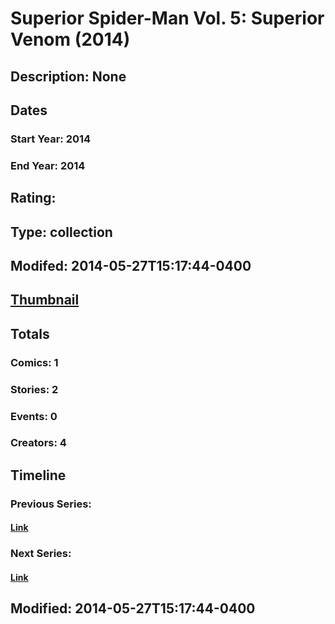 # Superior Spider-Man Vol. 5: Superior Venom (2014)
## Description: None
## Dates
### Start Year: 2014
### End Year: 2014
## Rating: 
## Type: collection
## Modifed: 2014-05-27T15:17:44-0400
## [Thumbnail](http://i.annihil.us/u/prod/marvel/i/mg/b/40/image_not_available.jpg)
## Totals
### Comics: 1
### Stories: 2
### Events: 0
### Creators: 4
## Timeline
### Previous Series: 
#### [Link]()
### Next Series: 
#### [Link]()
## Modified: 2014-05-27T15:17:44-0400
